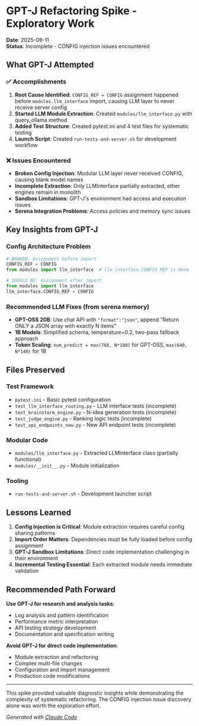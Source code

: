 # GPT-J Refactoring Spike - Exploratory Work

**Date**: 2025-09-11  
**Status**: Incomplete - CONFIG injection issues encountered  

## What GPT-J Attempted

### ✅ Accomplishments
1. **Root Cause Identified**: `CONFIG_REF = CONFIG` assignment happened before `modules.llm_interface` import, causing LLM layer to never receive server config
2. **Started LLM Module Extraction**: Created `modules/llm_interface.py` with query_ollama method
3. **Added Test Structure**: Created pytest.ini and 4 test files for systematic testing
4. **Launch Script**: Created `run-tests-and-server.sh` for development workflow

### ❌ Issues Encountered
- **Broken Config Injection**: Modular LLM layer never received CONFIG, causing blank model names
- **Incomplete Extraction**: Only LLMInterface partially extracted, other engines remain in monolith
- **Sandbox Limitations**: GPT-J's environment had access and execution issues
- **Serena Integration Problems**: Access policies and memory sync issues

## Key Insights from GPT-J

### Config Architecture Problem
```python
# BROKEN: Assignment before import
CONFIG_REF = CONFIG
from modules import llm_interface  # llm_interface.CONFIG_REF is None

# SHOULD BE: Assignment after import  
from modules import llm_interface
llm_interface.CONFIG_REF = CONFIG
```

### Recommended LLM Fixes (from serena memory)
- **GPT-OSS 20B**: Use chat API with `"format":"json"`, append "Return ONLY a JSON array with exactly N items"
- **1B Models**: Simplified schema, temperature=0.2, two-pass fallback approach
- **Token Scaling**: `num_predict = max(768, N*180)` for GPT-OSS, `max(640, N*140)` for 1B

## Files Preserved

### Test Framework
- `pytest.ini` - Basic pytest configuration
- `test_llm_interface_routing.py` - LLM interface tests (incomplete)  
- `test_brainstorm_engine.py` - N-idea generation tests (incomplete)
- `test_judge_engine.py` - Ranking logic tests (incomplete)
- `test_api_endpoints_new.py` - New API endpoint tests (incomplete)

### Modular Code  
- `modules/llm_interface.py` - Extracted LLMInterface class (partially functional)
- `modules/__init__.py` - Module initialization

### Tooling
- `run-tests-and-server.sh` - Development launcher script

## Lessons Learned

1. **Config Injection is Critical**: Module extraction requires careful config sharing patterns
2. **Import Order Matters**: Dependencies must be fully loaded before config assignment
3. **GPT-J Sandbox Limitations**: Direct code implementation challenging in their environment
4. **Incremental Testing Essential**: Each extracted module needs immediate validation

## Recommended Path Forward

**Use GPT-J for research and analysis tasks**:
- Log analysis and pattern identification  
- Performance metric interpretation
- API testing strategy development
- Documentation and specification writing

**Avoid GPT-J for direct code implementation**:
- Module extraction and refactoring
- Complex multi-file changes  
- Configuration and import management
- Production code modifications

---

This spike provided valuable diagnostic insights while demonstrating the complexity of systematic refactoring. The CONFIG injection issue discovery alone was worth the exploration effort.

*Generated with [Claude Code](https://claude.ai/code)*
